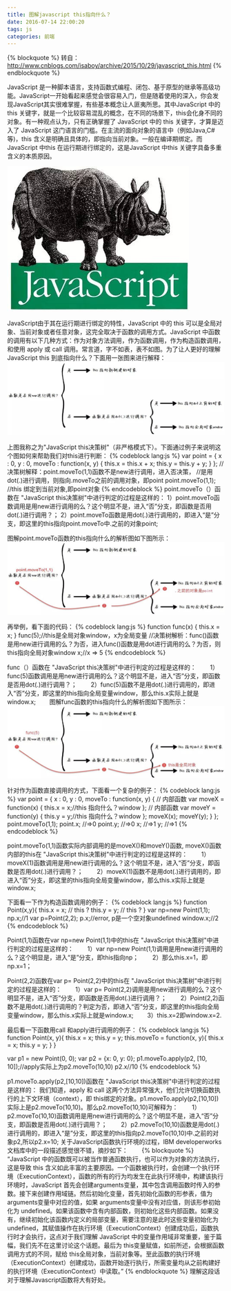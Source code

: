 ```yaml
---
title: 图解javascript this指向什么？
date: 2016-07-14 22:00:20
tags: js
categories: 前端
---
```

{% blockquote %}
转自：http://www.cnblogs.com/isaboy/archive/2015/10/29/javascript_this.html
{% endblockquote %}

JavaScript 是一种脚本语言，支持函数式编程、闭包、基于原型的继承等高级功能。JavaScript一开始看起来感觉会很容易入门，但是随着使用的深入，你会发现JavaScript其实很难掌握，有些基本概念让人匪夷所思。其中JavaScript 中的 this 关键字，就是一个比较容易混乱的概念，在不同的场景下，this会化身不同的对象。有一种观点认为，只有正确掌握了 JavaScript 中的 this 关键字，才算是迈入了 JavaScript 这门语言的门槛。在主流的面向对象的语言中（例如Java,C#等)，this 含义是明确且具体的，即指向当前对象。一般在编译期绑定。而 JavaScript 中this 在运行期进行绑定的，这是JavaScript 中this 关键字具备多重含义的本质原因。

![javascript](js-this/js-this-01.jpg)

JavaScript由于其在运行期进行绑定的特性，JavaScript 中的 this 可以是全局对象、当前对象或者任意对象，这完全取决于函数的调用方式。JavaScript 中函数的调用有以下几种方式：作为对象方法调用，作为函数调用，作为构造函数调用，和使用 apply 或 call 调用。常言道，字不如表，表不如图。为了让人更好的理解JavaScript this 到底指向什么？下面用一张图来进行解释：
![javascript](js-this/js-this-02.jpg)

上图我称之为"JavaScript this决策树"（非严格模式下）。下面通过例子来说明这个图如何来帮助我们对this进行判断：
{% codeblock lang:js %}
var point = {
 x : 0,
 y : 0,
 moveTo : function(x, y) {
     this.x = this.x + x;
     this.y = this.y + y;
     }
 };
 //决策树解释：point.moveTo(1,1)函数不是new进行调用，进入否决策，
 //是用dot(.)进行调用，则指向.moveTo之前的调用对象，即point
 point.moveTo(1,1); //this 绑定到当前对象,即point对象
{% endcodeblock %}
point.moveTo（）函数在 "JavaScript this决策树"中进行判定的过程是这样的：
    1）point.moveTo函数调用是用new进行调用的么？这个明显不是，进入“否”分支，即函数是否用dot(.)进行调用？；
    2）point.moveTo函数是用dot(.)进行调用的，即进入“是”分支，即这里的this指向point.moveTo中.之前的对象point;

图解point.moveTo函数的this指向什么的解析图如下图所示：
![javascript](js-this/js-this-03.jpg)

再举例，看下面的代码：
{% codeblock lang:js %}
function func(x) {
 this.x = x;
 }
func(5);//this是全局对象window，x为全局变量
//决策树解析：func()函数是用new进行调用的么？为否，进入func()函数是用dot进行调用的么？为否，则 this指向全局对象window
x;//x => 5
{% endcodeblock %}

func（）函数在 "JavaScript this决策树"中进行判定的过程是这样的：
　　1）func(5)函数调用是用new进行调用的么？这个明显不是，进入“否”分支，即函数是否用dot(.)进行调用？；
　　2）func(5)函数不是用dot(.)进行调用的，即进入“否”分支，即这里的this指向全局变量window，那么this.x实际上就是window.x;
　　图解func函数的this指向什么的解析图如下图所示：
![javascript](js-this/js-this-04.jpg)

针对作为函数直接调用的方式，下面看一个复杂的例子：
{% codeblock lang:js %}
var point = {
 x : 0,
 y : 0,
 moveTo : function(x, y) {
     // 内部函数
     var moveX = function(x) {
     this.x = x;//this 指向什么？window
    };
    // 内部函数
    var moveY = function(y) {
    this.y = y;//this 指向什么？window
    };
    moveX(x);
    moveY(y);
    }
 };
 point.moveTo(1,1);
 point.x; //=>0
 point.y; //=>0
 x; //=>1
 y; //=>1
{% endcodeblock %}

point.moveTo(1,1)函数实际内部调用的是moveX()和moveY()函数, moveX()函数内部的this在 "JavaScript this决策树"中进行判定的过程是这样的：
　　1）moveX(1)函数调用是用new进行调用的么？这个明显不是，进入“否”分支，即函数是否用dot(.)进行调用？；
　　2）moveX(1)函数不是用dot(.)进行调用的，即进入“否”分支，即这里的this指向全局变量window，那么this.x实际上就是window.x;

下面看一下作为构造函数调用的例子：
{% codeblock lang:js %}
function Point(x,y){
    this.x = x; // this ?
    this.y = y; // this ?
 }
var np=new Point(1,1);
np.x;//1
var p=Point(2,2);
p.x;//error, p是一个空对象undefined
window.x;//2
{% endcodeblock %}

Point(1,1)函数在var np=new Point(1,1)中的this在 "JavaScript this决策树"中进行判定的过程是这样的：
　　1）var np=new Point(1,1)调用是用new进行调用的么？这个明显是，进入“是”分支，即this指向np；
　　2）那么this.x=1，即np.x=1；

Point(2,2)函数在var p= Point(2,2)中的this在 "JavaScript this决策树"中进行判定的过程是这样的：
　　1）var p= Point(2,2)调用是用new进行调用的么？这个明显不是，进入“否”分支，即函数是否用dot(.)进行调用？；
　　2）Point(2,2)函数不是用dot(.)进行调用的？判定为否，即进入“否”分支，即这里的this指向全局变量window，那么this.x实际上就是window.x;
　　3）this.x=2即window.x=2.

最后看一下函数用call 和apply进行调用的例子：
{% codeblock lang:js %}
function Point(x, y){
    this.x = x;
    this.y = y;
    this.moveTo = function(x, y){
        this.x = x;
        this.y = y;
    }
 }

var p1 = new Point(0, 0);
var p2 = {x: 0, y: 0};
p1.moveTo.apply(p2, [10, 10]);//apply实际上为p2.moveTo(10,10)
p2.x//10
{% endcodeblock %}

p1.moveTo.apply(p2,[10,10])函数在 "JavaScript this决策树"中进行判定的过程是这样的：
我们知道，apply 和 call 这两个方法异常强大，他们允许切换函数执行的上下文环境（context），即 this绑定的对象。p1.moveTo.apply(p2,[10,10])实际上是p2.moveTo(10,10)。那么p2.moveTo(10,10)可解释为：
　　1）p2.moveTo(10,10)函数调用是用new进行调用的么？这个明显不是，进入“否”分支，即函数是否用dot(.)进行调用？；
　　2）p2.moveTo(10,10)函数是用dot(.)进行调用的，即进入“是”分支，即这里的this指向p2.moveTo(10,10)中.之前的对象p2,所以p2.x=10;
关于JavaScript函数执行环境的过程，IBM developerworks文档库中的一段描述感觉很不错，摘抄如下：
　　{% blockquote %}
    “JavaScript 中的函数既可以被当作普通函数执行，也可以作为对象的方法执行，这是导致 this 含义如此丰富的主要原因。一个函数被执行时，会创建一个执行环境（ExecutionContext），函数的所有的行为均发生在此执行环境中，构建该执行环境时，JavaScript 首先会创建arguments变量，其中包含调用函数时传入的参数。接下来创建作用域链。然后初始化变量，首先初始化函数的形参表，值为 arguments变量中对应的值，如果 arguments变量中没有对应值，则该形参初始化为 undefined。如果该函数中含有内部函数，则初始化这些内部函数。如果没有，继续初始化该函数内定义的局部变量，需要注意的是此时这些变量初始化为 undefined，其赋值操作在执行环境（ExecutionContext）创建成功后，函数执行时才会执行，这点对于我们理解 JavaScript 中的变量作用域非常重要，鉴于篇幅，我们先不在这里讨论这个话题。最后为 this变量赋值，如前所述，会根据函数调用方式的不同，赋给 this全局对象，当前对象等。至此函数的执行环境（ExecutionContext）创建成功，函数开始逐行执行，所需变量均从之前构建好的执行环境（ExecutionContext）中读取。”
    {% endblockquote %}
理解这段话对于理解Javascript函数将大有好处。　

